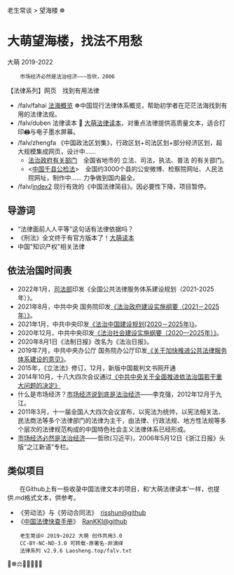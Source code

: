 老生常谈 > 望海楼 ☸️

大萌望海楼，找法不用愁
=====================
大萌 2019-2022

		市场经济必然是法治经济———哲欣，2006

【法律系列】网页　找到有用法律  

  + /falv/fahai [法海概览](./fahai) ☸️中国现行法律体系概览，帮助初学者在茫茫法海找到有用的法律法规。
  + /falv/duben 法律读本 💎 [大萌法律读本](./duben)，对重点法律提供高质量文本，适合打印🖨与电子墨水屏幕。
  + /falv/zhengfa 《中国政法区划集》，行政区划+司法区划+部分经济区划，超大规模集成网页，设计中……
    + [法治政府有关部门](./bumen)　全国省地市的 立法、司法，执法、普法 的有关部门。
    + <[中国千县公检法](./qianxian-gjf)>　全国约3000个县的公安微博、检察院网址、人民法院网址，制作中……
    力争做到国内最全。
  + /falv/[index2](./index2) 现行有效的《中国法律简目》。因必要性下降，项目暂停。


导游词
------

+ “法律面前人人平等”这句话有法律依据吗？
+ 《刑法》全文终于有官方版本了！[大萌读本](https://laosheng.top/falv/duben/2020-xingfa.txt)
+ 中国"知识产权"相关法律 


依法治国时间表
-------------

-	2022年1月，[司法部](http://www.moj.gov.cn/pub/sfbgw/jgsz/jgszjgtj/ggflfwglj/ggflfwgljtjxw/202204/t20220407_452300.html)印发《全国公共法律服务体系建设规划（2021-2025年）》。
-	2021年8月，中共中央 国务院印发[《法治政府建设实施纲要（2021－2025年）》](http://www.gov.cn/zhengce/2021-08/11/content_5630802.htm)。
-	2021年1月，中共中央印发[《法治中国建设规划(2020－2025年)》](http://politics.people.com.cn/n1/2021/0111/c1001-31995033.html)。
-	2020年12月，中共中央印发[《法治社会建设实施纲要（2020—2025年）》](http://www.gov.cn/zhengce/2020-12/07/content_5567791.htm)。
-	2020年8月1日《法制日报》改名为《法治日报》。
-	2019年7月，中共中央办公厅 国务院办公厅印发[《关于加快推进公共法律服务体系建设的意见》](http://www.gov.cn/zhengce/2019-07/10/content_5408010.htm)。
-	2015年，《立法法》修订，12月，新版中国裁判文书网开通
-	2014年10月，十八大四次会议通过[《中共中央关于全面推进依法治国若干重大问题的决定》](http://cpc.people.com.cn/n/2014/1029/c64387-25927606.html)
-	什么是市场经济？[市场经济说到底是法治经济](http://finance.sina.com.cn/china/20121230/041914157371.shtml "时任副总理李克强在区域发展与改革座谈会上的发言")——李克强，2012年12月于九江。
-	2011年3月，十一届全国人大四次会议宣布，以宪法为统帅，以宪法相关法、民法商法等多个法律部门的法律为主干，由法律、行政法规、地方性法规等多个层次的法律规范构成的中国特色社会主义法律体系已经形成。
-	[市场经济必然是法治经济](http://zjrb.zjol.com.cn/html/2006-05/12/content_95276.htm "时任省委书记习近平发文")——哲欣(习近平)，2006年5月12日《浙江日报》头版“之江新语”专栏。

类似项目
--------
　　在Github上有一些收录中国法律文本的项目，和‘大萌法律读本’一样，也提供.md格式文本，供参考。

*	《劳动法》与《劳动合同法》　[risshun@github](https://github.com/risshun/Chinese_Laws)
*	《[中国法律快查手册](https://lawrefbook.github.io/)》　[RanKKI@github](https://github.com/RanKKI/LawRefBook)


```
	老生常谈© 2019~2022 大萌 创作共用3.0
	CC-BY-NC-ND-3.0 可转载-原署名-非演绎
	法律系列 v2.9.6	Laosheng.top/falv.txt
```

📑☸️⚖️📕📘📗📙📖
